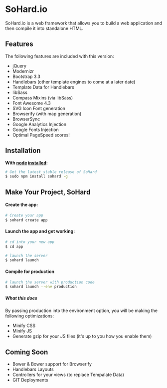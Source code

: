 # SoHard.io

SoHard.io is a web framework that allows you to build a web application and then compile it into standalone HTML.

## Features

The following features are included with this version:

+ jQuery
+ Modernizr
+ Bootstrap 3.3
+ Handlebars (other template engines to come at a later date)
+ Template Data for Handlebars
+ libSass
+ Compass Mixins (via libSass)
+ Font Awesome 4.3
+ SVG Icon Font generation
+ Browserify (with map generation)
+ BrowserSync
+ Google Analytics Injection
+ Google Fonts Injection
+ Optimal PageSpeed scores!

## Installation

**With [node](http://nodejs.org) [installed](http://sailsjs.org/#!documentation/new-to-nodejs):**
```sh
# Get the latest stable release of SoHard
$ sudo npm install sohard -g
```

## Make Your Project, SoHard

#### Create the app:
```sh
# Create your app
$ sohard create app
```

#### Launch the app and get working:
```sh
# cd into your new app
$ cd app

# launch the server
$ sohard launch
```

#### Compile for production
```sh
# launch the server with production code
$ sohard launch --env production
```
##### What this does

By passing production into the environment option, you will be making the following optimizations:

+ Minify CSS
+ Minify JS
+ Generate gzip for your JS files (it's up to you how you enable them)

## Coming Soon

+ Bower & Bower support for Browserify
+ Handlebars Layouts
+ Controllers for your views (to replace Tempalate Data)
+ GIT Deployments